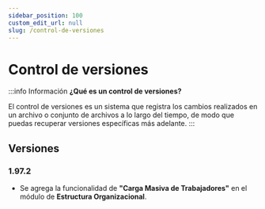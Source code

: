 ```yaml
---
sidebar_position: 100
custom_edit_url: null
slug: /control-de-versiones
---
```


# Control de versiones

:::info Información
**¿Qué es un control de versiones?**

El control de versiones es un sistema que registra los cambios realizados en un archivo o conjunto de archivos a lo largo del tiempo, de modo que puedas recuperar versiones específicas más adelante.
:::

## Versiones

### 1.97.2

- Se agrega la funcionalidad de **"Carga Masiva de Trabajadores"** en el módulo de **Estructura Organizacional**.


